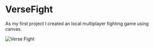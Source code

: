 # VerseFight


As my first project I created an local multiplayer fighting game using canvas.


![Verse Fight](https://user-images.githubusercontent.com/49295480/236468884-00ad0e18-e04d-412d-83ca-79991da21595.png)
